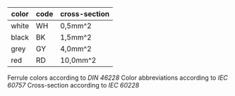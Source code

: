 color   | code      | cross-section
--------|-----------|--------------
white   | WH        |  0,5mm^2
black   | BK        |  1,5mm^2
grey    | GY        |  4,0mm^2
red     | RD        | 10,0mm^2

Ferrule colors according to *DIN 46228*
Color abbreviations according to *IEC 60757*
Cross-section according to *IEC 60228*
 

